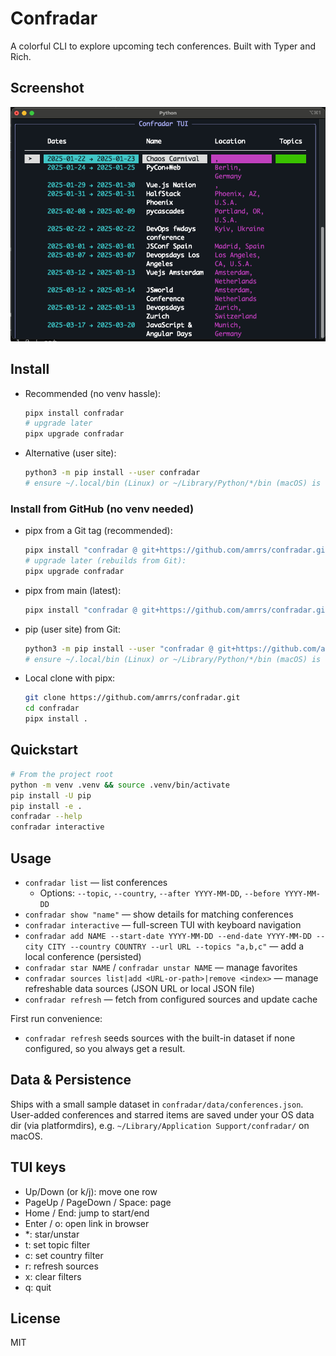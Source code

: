  # Confradar

 A colorful CLI to explore upcoming tech conferences. Built with Typer and Rich.

## Screenshot

![Confradar TUI](https://raw.githubusercontent.com/amrrs/confradar/main/docs/assets/tui.png)

## Install

- Recommended (no venv hassle):
  ```bash
  pipx install confradar
  # upgrade later
  pipx upgrade confradar
  ```
- Alternative (user site):
  ```bash
  python3 -m pip install --user confradar
  # ensure ~/.local/bin (Linux) or ~/Library/Python/*/bin (macOS) is on PATH
  ```

### Install from GitHub (no venv needed)

- pipx from a Git tag (recommended):
  ```bash
  pipx install "confradar @ git+https://github.com/amrrs/confradar.git@v0.1.0"
  # upgrade later (rebuilds from Git):
  pipx upgrade confradar
  ```
- pipx from main (latest):
  ```bash
  pipx install "confradar @ git+https://github.com/amrrs/confradar.git@main"
  ```
- pip (user site) from Git:
  ```bash
  python3 -m pip install --user "confradar @ git+https://github.com/amrrs/confradar.git@v0.1.0"
  # ensure ~/.local/bin (Linux) or ~/Library/Python/*/bin (macOS) is on PATH
  ```
- Local clone with pipx:
  ```bash
  git clone https://github.com/amrrs/confradar.git
  cd confradar
  pipx install .
  ```

 ## Quickstart

 ```bash
 # From the project root
 python -m venv .venv && source .venv/bin/activate
 pip install -U pip
 pip install -e .
 confradar --help
 confradar interactive
 ```

## Usage

 - `confradar list` — list conferences
   - Options: `--topic`, `--country`, `--after YYYY-MM-DD`, `--before YYYY-MM-DD`
 - `confradar show "name"` — show details for matching conferences
- `confradar interactive` — full-screen TUI with keyboard navigation
- `confradar add NAME --start-date YYYY-MM-DD --end-date YYYY-MM-DD --city CITY --country COUNTRY --url URL --topics "a,b,c"` — add a local conference (persisted)
- `confradar star NAME` / `confradar unstar NAME` — manage favorites
- `confradar sources list|add <URL-or-path>|remove <index>` — manage refreshable data sources (JSON URL or local JSON file)
- `confradar refresh` — fetch from configured sources and update cache

First run convenience:
- `confradar refresh` seeds sources with the built-in dataset if none configured, so you always get a result.

## Data & Persistence

Ships with a small sample dataset in `confradar/data/conferences.json`. User-added conferences and starred items are saved under your OS data dir (via platformdirs), e.g. `~/Library/Application Support/confradar/` on macOS.

## TUI keys

- Up/Down (or k/j): move one row
- PageUp / PageDown / Space: page
- Home / End: jump to start/end
- Enter / o: open link in browser
- *: star/unstar
- t: set topic filter
- c: set country filter
- r: refresh sources
- x: clear filters
- q: quit

 ## License

 MIT


